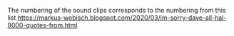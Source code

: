The numbering of the sound clips corresponds to the numbering from this list
https://markus-wobisch.blogspot.com/2020/03/im-sorry-dave-all-hal-9000-quotes-from.html